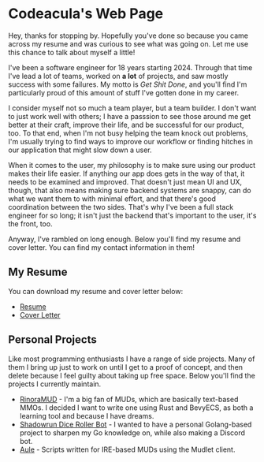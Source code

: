 # Codeacula's Web Page

Hey, thanks for stopping by. Hopefully you've done so because you came across my resume and was curious to see what was
going on. Let me use this chance to talk about myself a little!

I've been a software engineer for 18 years starting 2024. Through that time I've lead a lot of teams, worked on **a lot**
of projects, and saw mostly success with some failures. My motto is *Get Shit Done*, and you'll find I'm particularly
proud of this amount of stuff I've gotten done in my career.

I consider myself not so much a team player, but a team builder. I don't want to just work well with others; I have a
passsion to see those around me get better at their craft, improve their life, and be successful for our product, too.
To that end, when I'm not busy helping the team knock out problems, I'm usually trying to find ways to improve our
workflow or finding hitches in our application that might slow down a user.

When it comes to the user, my philosophy is to make sure using our product makes their life easier. If anything our app
does gets in the way of that, it needs to be examined and improved. That doesn't just mean UI and UX, though, that also
means making sure backend systems are snappy, can do what we want them to with minimal effort, and that there's good
coordination between the two sides. That's why I've been a full stack engineer for so long; it isn't just the backend
that's important to the user, it's the front, too.

Anyway, I've rambled on long enough. Below you'll find my resume and cover letter. You can find my contact information
in them!

## My Resume

You can download my resume and cover letter below:

- [Resume](./Resume.pdf)
- [Cover Letter](./Cover%20Letter.pdf)

## Personal Projects

Like most programming enthusiasts I have a range of side projects. Many of them I bring up just to work on until I get
to a proof of concept, and then delete because I feel guilty about taking up free space. Below you'll find the projects
I currently maintain.

- [RinoraMUD](https://github.com/codeacula/rinora-mud) - I'm a big fan of MUDs, which are basically text-based MMOs. I
decided I want to write one using Rust and BevyECS, as both a learning tool and because I have dreams.
- [Shadowrun Dice Roller Bot](https://github.com/codeacula/shadowrun-dice-roller-bot) - I wanted to have a personal
Golang-based project to sharpen my Go knowledge on, while also making a Discord bot.
- [Aule](https://github.com/codeacula/Aule) - Scripts written for IRE-based MUDs using the Mudlet client.
